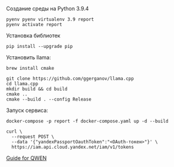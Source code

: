 Создание среды на Python 3.9.4

```
pyenv pyenv virtualenv 3.9 report
pyenv activate report
```

Установка библиотек
```
pip install --upgrade pip
```

Установить llama:

```
brew install cmake
```
```
git clone https://github.com/ggerganov/llama.cpp
cd llama.cpp
mkdir build && cd build
cmake ..
cmake --build . --config Release
```

Запуск сервиса:
```
docker-compose -p report -f docker-compose.yaml up -d --build
```

```
curl \
  --request POST \
  --data '{"yandexPassportOauthToken":"<OAuth-токен>"}' \
  https://iam.api.cloud.yandex.net/iam/v1/tokens
```

[Guide for QWEN](https://www.alibabacloud.com/help/en/model-studio/developer-reference/use-qwen-by-calling-api?spm=a2c63.p38356.help-menu-2400256.d_3_3_0.4c256dc30jJG0l)
